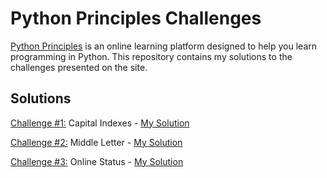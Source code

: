 # Python Principles Challenges
[Python Principles](https://pythonprinciples.com/) is an online learning platform designed to help you learn programming in Python. This repository contains my solutions to the challenges presented on the site.

## Solutions
[Challenge #1:](https://pythonprinciples.com/challenges/Capital-indexes) Capital Indexes - [My Solution](./Capital%20Indexes/capital_indexes.py)  
  
[Challenge #2:](https://pythonprinciples.com/challenges/Middle-letter) Middle Letter - [My Solution](./Middle%20Letter/middle_letter.py)  

[Challenge #3:](https://pythonprinciples.com/challenges/Online-status/) Online Status - [My Solution](./Online%20Status/online_status.py)
